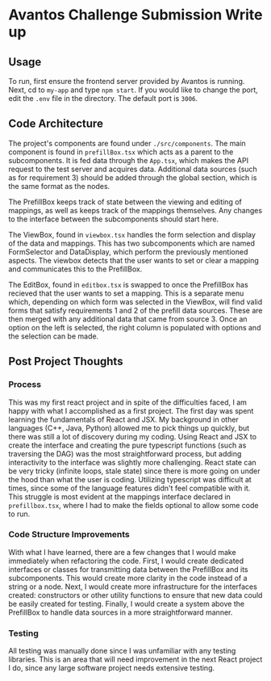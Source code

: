 # Avantos Challenge Submission Write up

## Usage
To run, first ensure the frontend server provided by Avantos is running.
Next, cd to `my-app` and type `npm start`. If you would like to change the port, edit the `.env` file in the directory. The default port is `3006`.

## Code Architecture

The project's components are found under `./src/components`. The main component is found in `prefillBox.tsx` which acts as a parent to the subcomponents. It is fed data through the `App.tsx`, which makes the API request to the test server and acquires data. Additional data sources (such as for requirement 3) should be added through the global section, which is the same format as the nodes.

The PrefillBox keeps track of state between the viewing and editing of mappings, as well as keeps track of the mappings themselves. Any changes to the interface between the subcomponents should start here.

The ViewBox, found in `viewbox.tsx` handles the form selection and display of the data and mappings. This has two subcomponents which are named FormSelector and DataDisplay, which perform the previously mentioned aspects. The viewbox detects that the user wants to set or clear a mapping and communicates this to the PrefillBox.

The EditBox, found in `editbox.tsx` is swapped to once the PrefillBox has recieved that the user wants to set a mapping. This is a separate menu which, depending on which form was selected in the ViewBox, will find valid forms that satisfy requirements 1 and 2 of the prefill data sources. These are then merged with any additional data that came from source 3. Once an option on the left is selected, the right column is populated with options and the selection can be made.

## Post Project Thoughts

### Process
This was my first react project and in spite of the difficulties faced, I am happy with what I accomplished as a first project. The first day was spent learning the fundamentals of React and JSX. My background in other languages (C++, Java, Python) allowed me to pick things up quickly, but there was still a lot of discovery during my coding. Using React and JSX to create the interface and creating the pure typescript functions (such as traversing the DAG) was the most straightforward process, but adding interactivity to the interface was slightly more challenging. React state can be very tricky (infinite loops, stale state) since there is more going on under the hood than what the user is coding. Utilizing typescript was difficult at times, since some of the language features didn't feel compatible with it. This struggle is most evident at the mappings interface declared in `prefillbox.tsx`, where I had to make the fields optional to allow some code to run.

### Code Structure Improvements
With what I have learned, there are a few changes that I would make immediately when refactoring the code. First, I would create dedicated interfaces or classes for transmitting data between the PrefillBox and its subcomponents. This would create more clarity in the code instead of a string or a node. Next, I would create more infrastructure for the interfaces created: constructors or other utility functions to ensure that new data could be easily created for testing. Finally, I would create a system above the PrefillBox to handle data sources in a more straightforward manner.

### Testing
All testing was manually done since I was unfamiliar with any testing libraries. This is an area that will need improvement in the next React project I do, since any large software project needs extensive testing.
